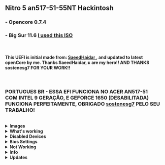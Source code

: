 <!DOCTYPE html>
<html lang="en">
<head>
<meta charset="UTF-8">
<meta name="viewport" content="width=device-width, initial-scale=1.0">
<meta http-equiv="X-UA-Compatible" content="ie=edge">
</head>

<body>

<div>

<h2>Nitro 5 an517-51-55NT Hackintosh</h2>
<h3>- Opencore 0.7.4</h3>
<h3>- Big Sur 11.6 <a href="https://drive.google.com/file/d/1ZcCYR50zWWtis6dxxKn3AInfBgs7ia6E/view">I used this ISO</a></h3>

<br>
<h4>This UEFI is initial made from: <a href="https://github.com/SaeedHaidar/Nitro-5-an517-51-Hackintosh">
SaeedHaidar
</a>
, and updated to latest openCore by me. Thanks SaeedHaidar, u are my hero!! AND THANKS sostenesg7 FOR YOUR WORK!!
</h4>
<br>
  <h3>PORTUGUES BR - ESSA EFI FUNCIONA NO ACER AN517-51 COM INTEL 9 GERAÇÃO, E GEFORCE 1650 (DESABILITADA)<br>
  FUNCIONA PERFEITAMENTE, OBRIGADO <a href="https://github.com/sostenesg7/Nitro5-an517-51-55NT-hackintosh-EFI">sostenesg7</a> PELO SEU TRABALHO!</h3>

</div>
<br>
<details>  
<summary><strong>Images</strong></summary>
<br>
<img width="70%" src="images/1.png" alt="main">
<br>
<br>
<img width="70%" src="images/2.png" alt="bluetooth">
<br>
<br>
<img width="70%" src="images/3.png" alt="sound">
<br>
<br>
<img width="70%" src="images/4.png" alt="battery">
<br>
<br>
<img width="70%" src="images/5.png" alt="wifi">

<br>

</details>

<details>  
<summary><strong>What's working </strong></summary>
<br>
<table border="1px">

<tr>
<td>
<p> WiFi + Bluetooth + Airdrop + Universal Clipboard + Handoff + Continuity Camera + iPhone Cellular Calls (DW1820a) </p>
</td>

</tr>

<tr>
<td>
<p>Power Managment is very stable most of the time cpu Fan will not load but it depends on what you are doing </p>
</td>
</tr>

<tr>
<td>
<p>TouchPad + all gestures Finally after month of researching </p>
</td>
</tr>

<tr>
<td>
<p> Fully Functional QE/CI Enabled Graphics </p>
</td>
</tr>

<tr>
<td>
<p> intel bluetooth and WiFi on AX200 card </p>
</td>
</tr>

<tr>
<td>
<p> Display brightness with hot keys </p>
</td>
</tr>

<tr>
<td>
<p> FaceTime, Messages, etc... </p>
</td>
</tr>

<tr>
<td>
<p> iGPU with disabled dGPU </p>
</td>
</tr>

<tr>
<td>
<p>Audio & headphone jack </p>
</td>
</tr>

<tr>
<td>
<p>Battery Management  </p>
</td>
</tr>

<tr>
<td>
<p> All USB ports</p>
</td>
</tr>

<tr>
<td>
<p>WebCam  </p>
</td>
</tr>

<tr>
<td>
<p> Ethernet </p>
</td>
</tr>

<tr>
<td>
<p>Sidecar</p>
</td>
</tr>

<tr>
<td>
<p> <a style="text-decoration:none" href="https://dortania.github.io/OpenCore-Post-Install/universal/sleep.html">Sleep (Preparations section)</a></p>
</td>
</tr>

</table>
</details>

<details>

<summary><strong>Disabled Devices </strong></summary>
<br>

<p>GTX 1650 </p>

</details>

<details>

<summary><strong>Bios Settings </strong></summary>
<br>

<table border="1px">
<tr>
<td>
<p>Main → click on (calt+s) a new setting will appear to change SATA type to AHCI otherwise you will not be able to see you drive when installing hackintosh </p>
</td>
</tr>

<tr>
<td>
<p>Security → Set supervisor password (to disable secure boot)</p>
</td>
</tr>

<tr>
<td>
<p>Security → Password on boot → Disable</p>
</td>
</tr>

<tr>
<td>
<p>Boot → Secure Boot → Disable</p>
</td>
</tr>

</table>

</details>

<details>

<summary><strong>Not Working </strong></summary>
<br>

<p>HDMI (Nvidia Optimus is hardwire to HDMI)</p>

</details>

<details>
<summary><strong>Info</strong></summary>
<br>

<table border="1px">
<tr>
<td>
<p>When you switch SATA type to AHCI you might not be able to boot to windows again but do not worry here is a guide i found to switch without getting any issue <a href="https://support.thinkcritical.com/kb/articles/switch-windows-10-from-raid-ide-to-ahci">Here</a></p>
</td>
</tr>

<tr>
<td>
<p>You need to disable SystemProfilerMemoryFixup.kext if you wanna enter recovery mode or you will get kernel panic</p>
</td>
</tr>

<tr>
<td>
<p>To get right click to work go to touchpad settings in (Secondary click) choose (click in bottom right corner)</p>
</td>
</tr>

<tr>
<td>
<p>If apple Continuity did not worked try logout and login again on all your devices your hackintosh too</p>
</td>
</tr>

<tr>
<td>
<p>OpenCore Guide <a href="https://dortania.github.io/OpenCore-Install-Guide/">Here</a></p>
</td>
</tr>

</table>

</details>

<details>

<summary><strong>Updates</strong></summary>

</details>

</body>

</html>

